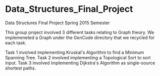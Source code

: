 # Data_Structures_Final_Project
Data Structures Final Project Spring 2015 Semester

This group project involved 3 different tasks relating to Graph theory.
We implemeneted a Graph under the GenCode directory that we recycled for each task.

Task 1 involved implementing Kruskal's Algorithm to find a Minimum Spanning Tree.
Task 2 involved implementing a Topological Sort to sort input.
Task 3 involved implementing Dijkstra's Algorithm as single-source shortest paths.

